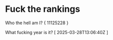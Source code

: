 # Fuck the rankings

Who the hell am I?
{ 11125228 }

What fucking year is it?
[ 2025-03-28T13:06:40Z ]
